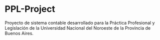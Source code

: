 # PPL-Project
Proyecto de sistema contable desarrollado para la Práctica Profesional y Legislación de la Universidad Nacional del Noroeste de la Provincia de Buenos Aires.

